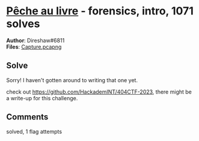 [Pêche au livre](challenge_files/README.md) - forensics, intro, 1071 solves
===

**Author**: Direshaw#6811    
**Files**: [Capture.pcapng](https://www.narthorn.com/ctf/404CTF-2023/challenge_files/Analyse%20forensique/P%C3%AAche%20au%20livre/Capture.pcapng)

## Solve

Sorry! I haven't gotten around to writing that one yet.

check out https://github.com/HackademINT/404CTF-2023, there might be a write-up for this challenge.

## Comments

solved, 1 flag attempts